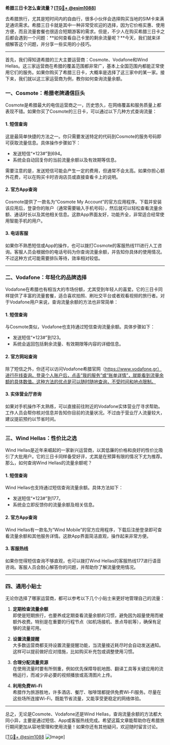 **希腊三日卡怎么查流量？[[TG💪+ @esim1088](https://t.me/s/esim1088)]**

去希腊旅行，尤其是短时间内的自由行，很多小伙伴会选择购买当地的SIM卡来满足通讯需求。希腊三日卡就是其中一种非常受欢迎的选择，因为它价格实惠、使用方便，而且流量套餐也很适合短期游客的需求。但是，不少人在购买希腊三日卡之后都会遇到一个问题：**如何查看自己卡里的剩余流量呢？**今天，我们就来详细解答这个问题，并分享一些实用的小技巧。

---

首先，我们得知道希腊的三大主要运营商：Cosmote、Vodafone和Wind Hellas。这三家运营商在希腊的覆盖范围都非常广，基本上全国范围内都能正常使用它们的服务。如果你购买了希腊三日卡，大概率是选择了这三家中的某一家。接下来，我们就以这三家运营商为例，教你如何查询流量余额。

### **一、Cosmote：希腊老牌通信巨头**

Cosmote是希腊最大的电信运营商之一，历史悠久，在网络覆盖和服务质量上都表现不错。如果你买了Cosmote的三日卡，可以通过以下几种方式查询流量：

#### **1. 短信查询**
这是最简单快捷的方法之一。你只需要发送特定的代码到Cosmote的服务号码即可获取流量信息。具体操作步骤如下：
- 发送短信“*123#”到694。
- 系统会自动回复你的当前流量余额以及有效期等信息。

需要注意的是，发送短信可能会产生一定的费用，但通常不会太高。如果你担心额外花费，可以在购买卡时咨询店员或直接查看卡上的说明。

#### **2. 官方App查询**
Cosmote提供了一款名为“Cosmote My Account”的官方应用程序。下载并安装该应用后，登录你的账户（通常需要输入手机号码），然后就可以轻松查看流量余额、通话时长以及其他相关信息。这款App界面友好，功能齐全，非常适合经常使用智能手机的用户。

#### **3. 电话客服**
如果你不熟悉短信或App的操作，也可以拨打Cosmote的客服热线111进行人工咨询。客服人员会根据你的电话号码为你查询流量余额，并告知你具体的使用情况。不过这种方式可能需要排队等待，效率相对较低。

---

### **二、Vodafone：年轻化的品牌选择**

Vodafone在希腊也有相当大的市场份额，尤其受到年轻人的喜爱。它的三日卡同样提供了丰富的流量套餐，适合喜欢拍照、刷社交平台或者观看视频的旅行者。对于Vodafone用户来说，查询流量余额的方法也非常简单：

#### **1. 短信查询**
与Cosmote类似，Vodafone也支持通过短信查询流量余额。具体步骤如下：
- 发送短信“*123#”到123。
- 系统会返回包括剩余流量、有效期限等内容的详细信息。

#### **2. 官方网站查询**
除了短信之外，你还可以访问Vodafone希腊官网（https://www.vodafone.gr）进行在线查询。登录个人账户后，点击“我的服务”或“账单详情”，就能看到流量余额的具体数值。这种方法的优点是可以随时随地查询，不受时间和地点限制。

#### **3. 实体营业厅咨询**
如果对手机操作不太熟练，可以直接前往附近的Vodafone实体营业厅寻求帮助。工作人员会帮你核对信息并告知你目前的流量状况。不过由于营业厅人流量较大，建议提前预约以节省时间。

---

### **三、Wind Hellas：性价比之选**

Wind Hellas是近年来崛起的一家新兴运营商，以其低廉的价格和良好的性价比吸引了大批用户。它的三日卡同样备受好评，尤其是在预算有限的情况下尤为推荐。那么，如何查询Wind Hellas的流量余额呢？

#### **1. 短信查询**
Wind Hellas也支持通过短信查询流量余额。具体方法如下：
- 发送短信“*123#”到177。
- 系统会立即反馈你的流量余额及相关信息。

#### **2. 官方App查询**
Wind Hellas有一款名为“Wind Mobile”的官方应用程序，下载后注册登录即可查看流量余额和其他服务详情。这款App界面简洁直观，操作起来非常方便。

#### **3. 客服热线**
如果你觉得短信查询不够直观，也可以拨打Wind Hellas的客服热线177进行语音咨询。客服人员会耐心解答你的问题，并帮助你了解流量使用情况。

---

### **四、通用小贴士**

无论你选择了哪家运营商，都可以参考以下几个小贴士来更好地管理自己的流量：

1. **定期检查流量余额**  
   即使是短期旅行，也要养成定期查看流量余额的习惯，避免因为超量使用而被额外收费。特别是在重要的行程节点（如机场接机、景点导航等），确保有足够的流量可用。

2. **设置流量提醒**  
   大多数运营商都支持设置流量提醒功能，当流量接近耗尽时会自动发送通知。这样可以提前做好应对措施，比如购买补充包或调整使用习惯。

3. **合理分配流量资源**  
   在使用流量时要有所侧重，例如优先保障导航地图、翻译工具等关键应用的流畅运行，而减少非必要的视频播放或高清图片上传。

4. **利用免费Wi-Fi**  
   希腊作为旅游胜地，许多酒店、餐厅、咖啡馆都提供免费Wi-Fi服务。尽量在这些场所连接Wi-Fi，既能节省流量，又能享受更稳定的网络体验。

---

总之，无论是Cosmote、Vodafone还是Wind Hellas，查询流量余额的方法都大同小异，主要是通过短信、App或客服热线完成。希望这篇文章能帮助你在希腊旅行期间更加从容地管理和使用流量！如果你还有其他疑问，欢迎随时留言讨论。

[[TG💪+ @esim1088](https://t.me/s/esim1088) ![Image](https://i.postimg.cc/4NQfJmqS/Snipaste-2025-05-13-00-14-12.png)]
